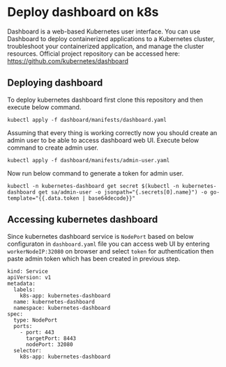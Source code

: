 # Deploy dashboard on k8s
Dashboard is a web-based Kubernetes user interface. You can use Dashboard to deploy containerized applications to a Kubernetes cluster, troubleshoot your containerized application, and manage the cluster resources.
Official project repository can be accessed here: https://github.com/kubernetes/dashboard

## Deploying dashboard
To deploy kubernetes dashboard first clone this repository and then execute below command.

~~~~
kubectl apply -f dashboard/manifests/dashboard.yaml
~~~~

Assuming that every thing is working correctly now you should create an admin user to be able to access dashboard web UI. Execute below command to create admin user.

~~~~
kubectl apply -f dashboard/manifests/admin-user.yaml
~~~~

Now run below command to generate a token for admin user.

~~~~
kubectl -n kubernetes-dashboard get secret $(kubectl -n kubernetes-dashboard get sa/admin-user -o jsonpath="{.secrets[0].name}") -o go-template="{{.data.token | base64decode}}"
~~~~

## Accessing kubernetes dashboard
Since kubernetes dashboard service is `NodePort` based on below configuraton in `dashboard.yaml` file you can access web UI by entering `workerNodeIP:32080` on browser and select `token` for authentication then paste admin token which has been created in previous step.

~~~~
kind: Service
apiVersion: v1
metadata:
  labels:
    k8s-app: kubernetes-dashboard
  name: kubernetes-dashboard
  namespace: kubernetes-dashboard
spec:
  type: NodePort
  ports:
    - port: 443
      targetPort: 8443
      nodePort: 32080
  selector:
    k8s-app: kubernetes-dashboard
~~~~
